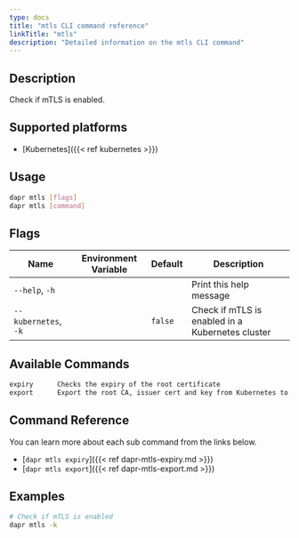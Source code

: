 ```yaml
---
type: docs
title: "mtls CLI command reference"
linkTitle: "mtls"
description: "Detailed information on the mtls CLI command"
---
```


## Description

Check if mTLS is enabled.

## Supported platforms

- [Kubernetes]({{< ref kubernetes >}})

## Usage

```bash
dapr mtls [flags]
dapr mtls [command]
```

## Flags

| Name                 | Environment Variable | Default | Description                                      |
| -------------------- | -------------------- | ------- | ------------------------------------------------ |
| `--help`, `-h`       |                      |         | Print this help message                          |
| `--kubernetes`, `-k` |                      | `false` | Check if mTLS is enabled in a Kubernetes cluster |

## Available Commands

```txt
expiry      Checks the expiry of the root certificate
export      Export the root CA, issuer cert and key from Kubernetes to local files
```

## Command Reference

You can learn more about each sub command from the links below.

- [`dapr mtls expiry`]({{< ref dapr-mtls-expiry.md >}})
- [`dapr mtls export`]({{< ref dapr-mtls-export.md >}})

## Examples

```bash
# Check if mTLS is enabled
dapr mtls -k
```